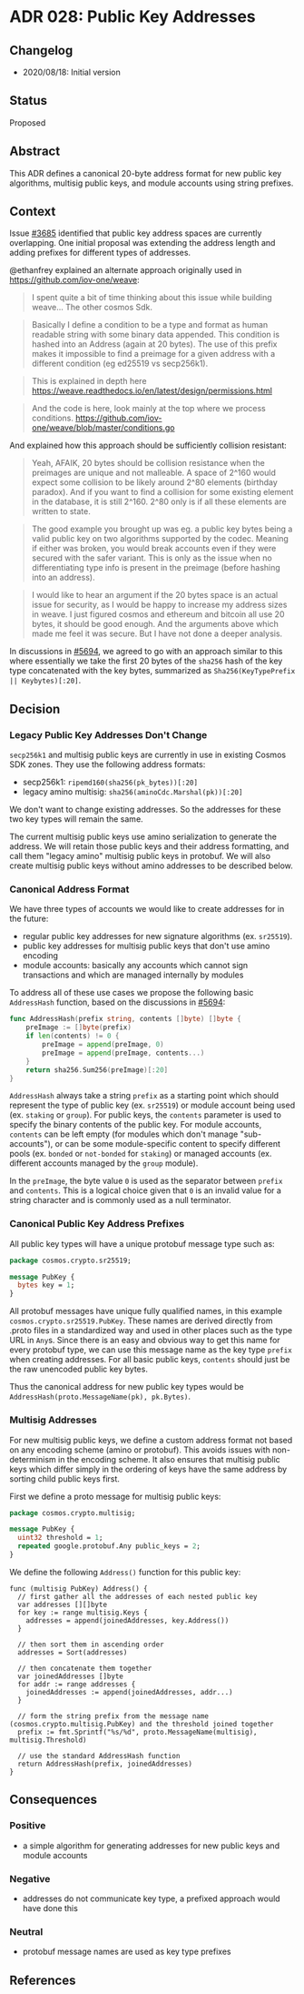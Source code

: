 # ADR 028: Public Key Addresses

## Changelog

- 2020/08/18: Initial version

## Status

Proposed

## Abstract

This ADR defines a canonical 20-byte address format for new public key algorithms, multisig public keys, and module
accounts using string prefixes.

## Context

Issue [\#3685](https://github.com/ivansukach/modified-cosmos-sdk/issues/3685) identified that public key
address spaces are currently overlapping. One initial proposal was extending the address length and
adding prefixes for different types of addresses. 

@ethanfrey explained an alternate approach originally used in https://github.com/iov-one/weave:

> I spent quite a bit of time thinking about this issue while building weave... The other cosmos Sdk.

> Basically I define a condition to be a type and format as human readable string with some binary data appended. This condition is hashed into an Address (again at 20 bytes). The use of this prefix makes it impossible to find a preimage for a given address with a different condition (eg ed25519 vs secp256k1).

> This is explained in depth here https://weave.readthedocs.io/en/latest/design/permissions.html

> And the code is here, look mainly at the top where we process conditions. https://github.com/iov-one/weave/blob/master/conditions.go

And explained how this approach should be sufficiently collision resistant:
> Yeah, AFAIK, 20 bytes should be collision resistance when the preimages are unique and not malleable. A space of 2^160 would expect some collision to be likely around 2^80 elements (birthday paradox). And if you want to find a collision for some existing element in the database, it is still 2^160. 2^80 only is if all these elements are written to state.

> The good example you brought up was eg. a public key bytes being a valid public key on two algorithms supported by the codec. Meaning if either was broken, you would break accounts even if they were secured with the safer variant. This is only as the issue when no differentiating type info is present in the preimage (before hashing into an address).

> I would like to hear an argument if the 20 bytes space is an actual issue for security, as I would be happy to increase my address sizes in weave. I just figured cosmos and ethereum and bitcoin all use 20 bytes, it should be good enough. And the arguments above which made me feel it was secure. But I have not done a deeper analysis.

In discussions in [\#5694](https://github.com/ivansukach/modified-cosmos-sdk/issues/5694), we agreed to go with an
approach similar to this where essentially we take the first 20 bytes of the `sha256` hash of
the key type concatenated with the key bytes, summarized as `Sha256(KeyTypePrefix || Keybytes)[:20]`.

## Decision

### Legacy Public Key Addresses Don't Change

`secp256k1` and multisig public keys are currently in use in existing Cosmos SDK zones. They use the following
address formats:

- secp256k1: `ripemd160(sha256(pk_bytes))[:20]`
- legacy amino multisig: `sha256(aminoCdc.Marshal(pk))[:20]`

We don't want to change existing addresses. So the addresses for these two key types will remain the same.

The current multisig public keys use amino serialization to generate the address. We will retain
those public keys and their address formatting, and call them "legacy amino" multisig public keys
in protobuf. We will also create multisig public keys without amino addresses to be described below.


### Canonical Address Format

We have three types of accounts we would like to create addresses for in the future:
- regular public key addresses for new signature algorithms (ex. `sr25519`).
- public key addresses for multisig public keys that don't use amino encoding
- module accounts: basically any accounts which cannot sign transactions and
which are managed internally by modules

To address all of these use cases we propose the following basic `AddressHash` function,
based on the discussions in [\#5694](https://github.com/ivansukach/modified-cosmos-sdk/issues/5694):

```go
func AddressHash(prefix string, contents []byte) []byte {
	preImage := []byte(prefix)
	if len(contents) != 0 {
		preImage = append(preImage, 0)
		preImage = append(preImage, contents...)
	}
	return sha256.Sum256(preImage)[:20]
}
```

`AddressHash` always take a string `prefix` as a starting point which should represent the
type of public key (ex. `sr25519`) or module account being used (ex. `staking` or `group`).
For public keys, the `contents` parameter is used to specify the binary contents of the public
key. For module accounts, `contents` can be left empty (for modules which don't manage "sub-accounts"),
or can be some module-specific content to specify different pools (ex. `bonded` or `not-bonded` for `staking`)
or managed accounts (ex. different accounts managed by the `group` module).

In the `preImage`, the byte value `0` is used as the separator between `prefix` and `contents`. This is a logical
choice given that `0` is an invalid value for a string character and is commonly used as a null terminator.

### Canonical Public Key Address Prefixes

All public key types will have a unique protobuf message type such as:

```proto
package cosmos.crypto.sr25519;

message PubKey {
  bytes key = 1;
}
```
 
All protobuf messages have unique fully qualified names, in this example `cosmos.crypto.sr25519.PubKey`.
These names are derived directly from .proto files in a standardized way and used
in other places such as the type URL in `Any`s. Since there is an easy and obvious
way to get this name for every protobuf type, we can use this message name as the
key type `prefix` when creating addresses. For all basic public keys, `contents`
should just be the raw unencoded public key bytes.

Thus the canonical address for new public key types would be `AddressHash(proto.MessageName(pk), pk.Bytes)`.

### Multisig Addresses

For new multisig public keys, we define a custom address format not based on any encoding scheme
(amino or protobuf). This avoids issues with non-determinism in the encoding scheme. It also
ensures that multisig public keys which differ simply in the ordering of keys have the same
address by sorting child public keys first.

First we define a proto message for multisig public keys:
```proto
package cosmos.crypto.multisig;

message PubKey {
  uint32 threshold = 1;
  repeated google.protobuf.Any public_keys = 2;
}
```

We define the following `Address()` function for this public key:

```
func (multisig PubKey) Address() {
  // first gather all the addresses of each nested public key
  var addresses [][]byte
  for key := range multisig.Keys {
    addresses = append(joinedAddresses, key.Address())
  }

  // then sort them in ascending order
  addresses = Sort(addresses)

  // then concatenate them together
  var joinedAddresses []byte
  for addr := range addresses {
    joinedAddresses := append(joinedAddresses, addr...)
  }

  // form the string prefix from the message name (cosmos.crypto.multisig.PubKey) and the threshold joined together
  prefix := fmt.Sprintf("%s/%d", proto.MessageName(multisig), multisig.Threshold)

  // use the standard AddressHash function
  return AddressHash(prefix, joinedAddresses)
}
``` 

## Consequences

### Positive
- a simple algorithm for generating addresses for new public keys and module accounts

### Negative
- addresses do not communicate key type, a prefixed approach would have done this

### Neutral
- protobuf message names are used as key type prefixes

## References
